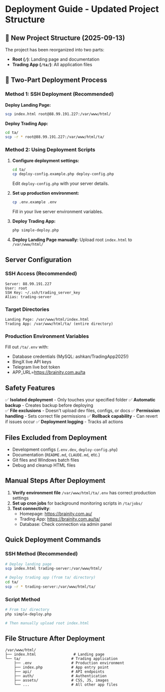 # Deployment Guide - Updated Project Structure

## 📁 New Project Structure (2025-09-13)

The project has been reorganized into two parts:
- **Root (`/`)**: Landing page and documentation
- **Trading App (`/ta/`)**: All application files

## 🚀 Two-Part Deployment Process

### Method 1: SSH Deployment (Recommended)

**Deploy Landing Page:**
```bash
scp index.html root@88.99.191.227:/var/www/html/
```

**Deploy Trading App:**
```bash
cd ta/
scp -r * root@88.99.191.227:/var/www/html/ta/
```

### Method 2: Using Deployment Scripts

1. **Configure deployment settings:**
   ```bash
   cd ta/
   cp deploy-config.example.php deploy-config.php
   ```
   Edit `deploy-config.php` with your server details.

2. **Set up production environment:**
   ```bash
   cp .env.example .env
   ```
   Fill in your live server environment variables.

3. **Deploy Trading App:**
   ```bash
   php simple-deploy.php
   ```

4. **Deploy Landing Page manually:**
   Upload root `index.html` to `/var/www/html/`

## Server Configuration

### SSH Access (Recommended)
```
Server: 88.99.191.227
User: root
SSH Key: ~/.ssh/trading_server_key
Alias: trading-server
```

### Target Directories
```
Landing Page: /var/www/html/index.html
Trading App: /var/www/html/ta/ (entire directory)
```

### Production Environment Variables
Fill out `/ta/.env` with:
- Database credentials (MySQL: ashkan/TradingApp2025!)
- BingX live API keys
- Telegram live bot token
- APP_URL=https://brainity.com.au/ta

## Safety Features

✅ **Isolated deployment** - Only touches your specified folder
✅ **Automatic backup** - Creates backup before deploying  
✅ **File exclusions** - Doesn't upload dev files, configs, or docs
✅ **Permission handling** - Sets correct file permissions
✅ **Rollback capability** - Can revert if issues occur
✅ **Deployment logging** - Tracks all actions

## Files Excluded from Deployment

- Development configs (`.env.dev`, `deploy-config.php`)
- Documentation (`README.md`, `CLAUDE.md`, etc.)
- Git files and Windows batch files
- Debug and cleanup HTML files

## Manual Steps After Deployment

1. **Verify environment file** `/var/www/html/ta/.env` has correct production settings
2. **Set up cron jobs** for background monitoring scripts in `/ta/jobs/`
3. **Test connectivity**:
   - Homepage: https://brainity.com.au/
   - Trading App: https://brainity.com.au/ta/
   - Database: Check connection via admin panel

## Quick Deployment Commands

### SSH Method (Recommended)
```bash
# Deploy landing page
scp index.html trading-server:/var/www/html/

# Deploy trading app (from ta/ directory)
cd ta/
scp -r * trading-server:/var/www/html/ta/
```

### Script Method
```bash
# From ta/ directory
php simple-deploy.php

# Then manually upload root index.html
```

## File Structure After Deployment

```
/var/www/html/
├── index.html                 # Landing page
└── ta/                       # Trading application
    ├── .env                  # Production environment
    ├── index.php             # App entry point
    ├── api/                  # API endpoints
    ├── auth/                 # Authentication
    ├── assets/               # CSS, JS, images
    └── ...                   # All other app files
```